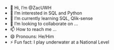 - 👋 Hi, I’m @ZacUWH
- 👀 I’m interested in SQL and Python
- 🌱 I’m currently learning SQL, Qlik-sense
- 💞️ I’m looking to collaborate on ...
- 📫 How to reach me ...
- 😄 Pronouns: He/Him
- ⚡ Fun fact: I play underwater at a National Level

<!---
ZacUWH/ZacUWH is a ✨ special ✨ repository because its `README.md` (this file) appears on your GitHub profile.
You can click the Preview link to take a look at your changes.
--->
